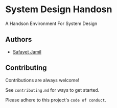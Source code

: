 
# System Design Handosn

A Handson Environment For System Design


## Authors

- [Safayet Jamil](https://github.com/safayetjamil647)


## Contributing

Contributions are always welcome!

See `contributing.md` for ways to get started.

Please adhere to this project's `code of conduct`.

